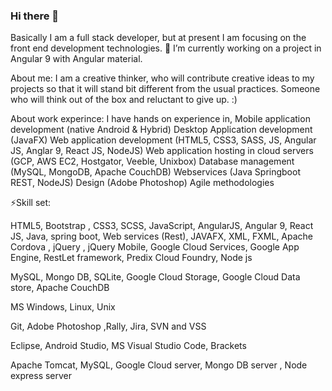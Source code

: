 ### Hi there 👋

Basically I am a full stack developer, but at present I am focusing on the front end development technologies.
🔭 I’m currently working on a project in Angular 9 with Angular material.

About me:
I am a creative thinker, who will contribute creative ideas to my projects so that it will stand bit different from the usual practices.
Someone who will think out of the box and reluctant to give up. :)

About work experince: 
I have hands on experience in,
Mobile application development (native Android & Hybrid)
Desktop Application development (JavaFX)
Web application development (HTML5, CSS3, SASS, JS, Angular JS, Anglar 9, React JS, NodeJS)
Web application hosting in cloud servers (GCP, AWS EC2, Hostgator, Veeble, Unixbox)
Database management (MySQL, MongoDB, Apache CouchDB) 
Webservices (Java Springboot REST, NodeJS)
Design (Adobe Photoshop)
Agile methodologies

⚡Skill set:

HTML5, Bootstrap , CSS3, SCSS, JavaScript, AngularJS, Angular 9, React JS, Java, spring boot, Web services (Rest), JAVAFX, XML, FXML, Apache Cordova , jQuery , jQuery Mobile, Google Cloud Services, Google App Engine, RestLet framework, Predix Cloud Foundry, Node js

MySQL, Mongo DB, SQLite, Google Cloud Storage, Google Cloud Data store, Apache CouchDB
 
MS Windows, Linux, Unix

Git, Adobe Photoshop ,Rally, Jira, SVN and VSS

Eclipse, Android Studio, MS Visual Studio Code, Brackets

Apache Tomcat, MySQL, Google Cloud server, Mongo DB server , Node express server


<!--
**gokul777/gokul777** is a ✨ _special_ ✨ repository because its `README.md` (this file) appears on your GitHub profile.

Here are some ideas to get you started:

- 🔭 I’m currently working on ...
- 🌱 I’m currently learning ...
- 👯 I’m looking to collaborate on ...
- 🤔 I’m looking for help with ...
- 💬 Ask me about ...
- 📫 How to reach me: ...
- 😄 Pronouns: ...
- ⚡ Fun fact: ...
-->
